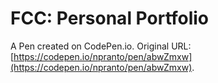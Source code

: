 # FCC: Personal Portfolio

A Pen created on CodePen.io. Original URL: [https://codepen.io/npranto/pen/abwZmxw](https://codepen.io/npranto/pen/abwZmxw).



